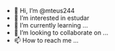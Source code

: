 - 👋 Hi, I’m @mteus244
- 👀 I’m interested in  estudar
- 🌱 I’m currently learning ...
- 💞️ I’m looking to collaborate on ...
- 📫 How to reach me ...

<!---
mteus244/mteus244 is a ✨ special ✨ repository because its `README.md` (this file) appears on your GitHub profile.
You can click the Preview link to take a look at your changes.
--->
